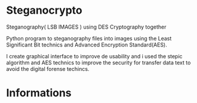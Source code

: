 Steganocrypto
==============
Steganography( LSB IMAGES ) using DES Cryptography together

Python program to steganography files into images using the Least Significant Bit technics and Advanced Encryption Standard(AES).

I create graphical interface to improve de usability and i used the stepic algorithm and AES technics to improve the security for transfer data text to avoid the digital forense techincs.

Informations
============

